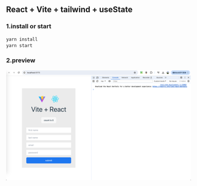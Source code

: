 ## React + Vite + tailwind + useState

### 1.install or start
```bash
yarn install
yarn start
```

### 2.preview
![preview](./preview.png)